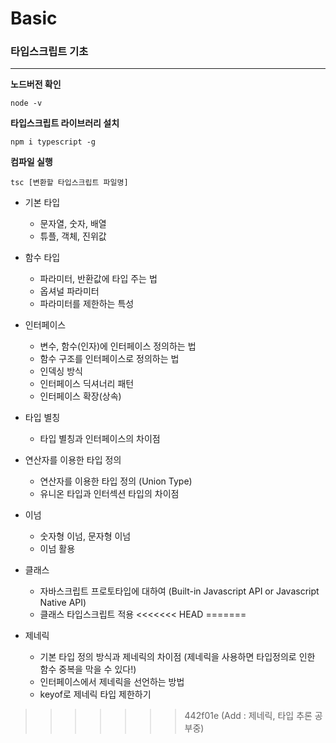 # Basic
### 타입스크립트 기초

---

**노드버전 확인**
```
node -v
```

**타입스크립트 라이브러리 설치**
```
npm i typescript -g
```

**컴파일 실행**
```
tsc [변환할 타입스크립트 파일명]
```


- 기본 타입
  - 문자열, 숫자, 배열
  - 튜플, 객체, 진위값 

- 함수 타입
  - 파라미터, 반환값에 타입 주는 법
  - 옵셔널 파라미터
  - 파라미터를 제한하는 특성

- 인터페이스
  - 변수, 함수(인자)에 인터페이스 정의하는 법
  - 함수 구조를 인터페이스로 정의하는 법
  - 인덱싱 방식
  - 인터페이스 딕셔너리 패턴
  - 인터페이스 확장(상속)

- 타입 별칭
  - 타입 별칭과 인터페이스의 차이점

- 연산자를 이용한 타입 정의
  - 연산자를 이용한 타입 정의 (Union Type)
  - 유니온 타입과 인터섹션 타입의 차이점

- 이넘
  - 숫자형 이넘, 문자형 이넘
  - 이넘 활용

- 클래스 
  - 자바스크립트 프로토타입에 대하여 (Built-in Javascript API or Javascript Native API)
  - 클래스 타입스크립트 적용
<<<<<<< HEAD
=======

- 제네릭
  - 기본 타입 정의 방식과 제네릭의 차이점 (제네릭을 사용하면 타입정의로 인한 함수 중복을 막을 수 있다!)
  - 인터페이스에서 제네릭을 선언하는 방법
  - keyof로 제네릭 타입 제한하기
>>>>>>> 442f01e (Add : 제네릭, 타입 추론 공부중)
